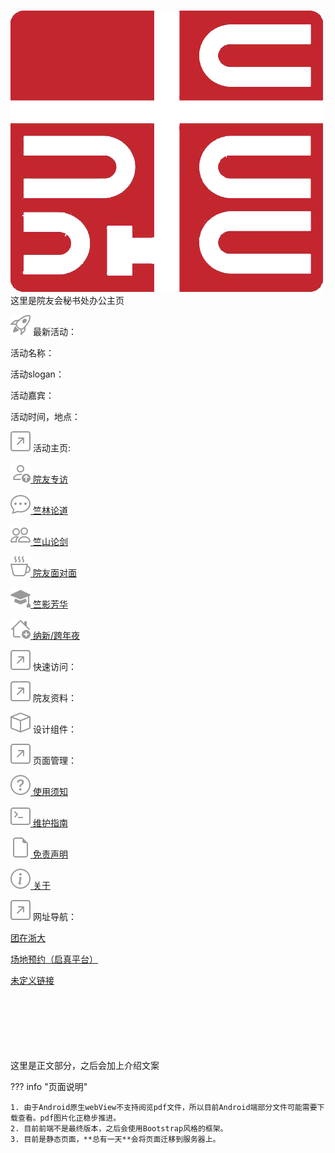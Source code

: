 <link rel="stylesheet" type="text/css" href="/stylesheets/main.css">
<script src = "/javascripts/extra.js"></script>
<h1></h1>
<div class = "main-logo"><img src="./assets/logo2.png"></div>
<div class = "index__intro">这里是院友会秘书处办公主页</div>
                                                                                                                                           
<div class="main-adaptive-block">
  <p><div class = "text__token"><img src = "./assets/icon/rocket-takeoff.svg" alt = "icon"> 最新活动：</div></p>
  <div class = "main__container__textsub">
    <p><span class = "text__token"> 活动名称：</span><span class = "string__Data" id = "string1"></span></p>
    <p><span class = "text__token"> 活动slogan：</span><span class = "string__Data" id = "string2"></span></p>
    <p><span class = "text__token"> 活动嘉宾：</span><span class = "string__Data" id = "string3"></span></p>
    <p><span class = "text__token"> 活动时间，地点：</span><span class = "string__Data" id = "string4"></span></p>
  </div>
</div>
<div class="main-container" id = "container1">
  <div class="main-container-text" id = "container1-text1">
    <p><div class = "text__token"><img src = "./assets/icon/arrow-up-right-square.svg" alt = "icon"> 活动主页:</div></p>
    <p><div class = "text__token"><img src = "./assets/icon/person-up.svg" alt = "icon"><a href = ""> 院友专访</a></div></p>
    <p><div class = "text__token"><img src = "./assets/icon/chat-dots.svg" alt = "icon"><a href = ""> 竺林论道</a></div></p>
    <p><div class = "text__token"><img src = "./assets/icon/people.svg" alt = "icon"><a href = ""> 竺山论剑</a></div></p>
    <p><div class = "text__token"><img src = "./assets/icon/cup-hot.svg" alt = "icon"><a href = ""><a href = ""> 院友面对面</a></div></p>
    <p><div class = "text__token"><img src = "./assets/icon/mortarboard-fill.svg" alt = "icon"><a href = ""> 竺影芳华</a></div></p>
    <p><div class = "text__token"><img src = "./assets/icon/house-add.svg" alt = "icon"><a href = ""> 纳新/跨年夜</a></div></p>
  </div>
  <div class="main-container-text" id = "container1-text2">
    <p><div class = "text__token"><img src = "./assets/icon/arrow-up-right-square.svg" alt = "icon"> 快速访问：</div></p>
    <p><div class = "text__token"><a href = ""></a></div></p>
  </div>
  <div class="main-container-text-right" id = "container1-text3">
    <p><div class = "text__token"><img src = "./assets/icon/arrow-up-right-square.svg" alt = "icon"> 院友资料：</div></p>
    <p><div class = "text__token"><a href = ""></a></div></p>
  </div>
</div>
<div class="main-container" id = "container2">
  <div class="main-container-text" id = "container1-text4">
    <p><div class = "text__token"><img src = "./assets/icon/box.svg" alt = "icon"> 设计组件：</div></p>
  </div>
  <div class="main-container-text" id = "container1-text5">
    <p><div class = "text__token"><img src = "./assets/icon/arrow-up-right-square.svg" alt = "icon"> 页面管理：</div></p>
    <p><div class = "text__token"><img src = "./assets/icon/question-circle.svg" alt = "icon"><a href="https://hzeristo.github.io/SSoCKC/help/"> 使用须知</a></div></p>
    <p><div class = "text__token"><img src = "./assets/icon/terminal.svg" alt = "icon"><a href="https://hzeristo.github.io/SSoCKC/edit/"> 维护指南</a></div></p>
    <p><div class = "text__token"><img src = "./assets/icon/file-earmark.svg" alt = "icon"><a href="https://hzeristo.github.io/SSoCKC/disclaimer.html"> 免责声明</a></div></p>
    <p><div class = "text__token"><img src = "./assets/icon/info-circle.svg" alt = "icon"><a href="https://hzeristo.github.io/SSoCKC/about/"> 关于</a></div></p>
  </div>
  <div class="main-container-text-right" id = "container1-text6">
    <p><div class = "text__token"><img src = "./assets/icon/arrow-up-right-square.svg" alt = "icon"> 网址导航：</div></p>
    <p><a href="http://tzzd.zju.edu.cn/">团在浙大</a></p>
    <p><a href="https://qzonline.zju.edu.cn/hom/uni#/home">场地预约（启真平台）</a></p>
    <p><a href="http://www.youth.zju.edu.cn/sztz/">未定义链接</a></p>
    <p>　</p> <!--注意是全角空格-->
    <p>　</p>
    <p>　</p>
  </div>
</div>
<div class = "main-adaptive-block">这里是正文部分，之后会加上介绍文案</div>


??? info "页面说明"

    1. 由于Android原生webView不支持阅览pdf文件，所以目前Android端部分文件可能需要下载查看。pdf图片化正稳步推进。
    2. 目前前端不是最终版本，之后会使用Bootstrap风格的框架。
    3. 目前是静态页面，**总有一天**会将页面迁移到服务器上。


<div style = "margin-top: 100px;text-align: right;font-size: 12px;" id = "index_version">
</div>

<script>
  versionUpdate();
  currentActivityUpdate();
</script>